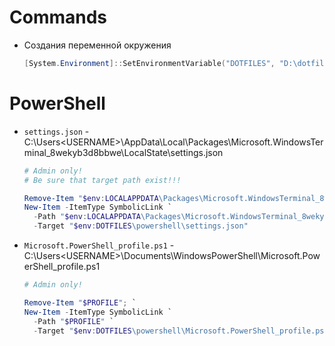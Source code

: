# Commands
- Создания переменной окружения
  ```powershell
  [System.Environment]::SetEnvironmentVariable("DOTFILES", "D:\dotfiles", "User")
  ```

# PowerShell
- `settings.json` - C:\Users\<USERNAME>\AppData\Local\Packages\Microsoft.WindowsTerminal_8wekyb3d8bbwe\LocalState\settings.json
  ```powershell
  # Admin only!
  # Be sure that target path exist!!!

  Remove-Item "$env:LOCALAPPDATA\Packages\Microsoft.WindowsTerminal_8wekyb3d8bbwe\LocalState\settings.json"; `
  New-Item -ItemType SymbolicLink `
    -Path "$env:LOCALAPPDATA\Packages\Microsoft.WindowsTerminal_8wekyb3d8bbwe\LocalState\settings.json" `
    -Target "$env:DOTFILES\powershell\settings.json"
  ```
- `Microsoft.PowerShell_profile.ps1` - C:\Users\<USERNAME>\Documents\WindowsPowerShell\Microsoft.PowerShell_profile.ps1
  ```powershell
  # Admin only!

  Remove-Item "$PROFILE"; `
  New-Item -ItemType SymbolicLink `
    -Path "$PROFILE" `
    -Target "$env:DOTFILES\powershell\Microsoft.PowerShell_profile.ps1"
  ```
